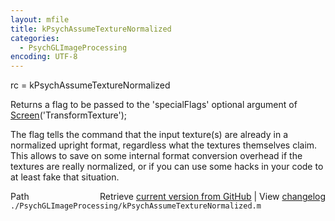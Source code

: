 ```yaml
---
layout: mfile
title: kPsychAssumeTextureNormalized
categories:
  - PsychGLImageProcessing
encoding: UTF-8
---
```


rc = kPsychAssumeTextureNormalized

Returns a flag to be passed to the 'specialFlags' optional argument of
[Screen](/docs/Screen)('TransformTexture');

The flag tells the command that the input texture(s) are already in a
normalized upright format, regardless what the textures themselves claim.
This allows to save on some internal format conversion overhead if the
textures are really normalized, or if you can use some hacks in your code
to at least fake that situation.


<div class="code_header" style="text-align:right;">
  <span style="float:left;">Path&nbsp;&nbsp;</span> <span class="counter">Retrieve <a href=
  "https://raw.github.com/Psychtoolbox-3/Psychtoolbox-3/beta/./PsychGLImageProcessing/kPsychAssumeTextureNormalized.m">current version from GitHub</a> | View <a href=
  "https://github.com/Psychtoolbox-3/Psychtoolbox-3/commits/beta/./PsychGLImageProcessing/kPsychAssumeTextureNormalized.m">changelog</a></span>
</div>
<div class="code">
  <code>./PsychGLImageProcessing/kPsychAssumeTextureNormalized.m</code>
</div>
